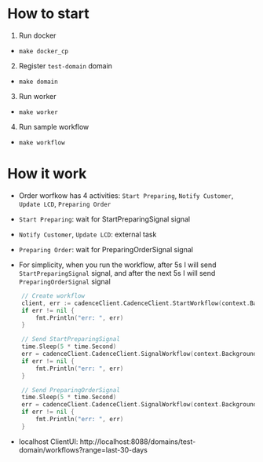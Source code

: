 # How to start

1. Run docker

- `make docker_cp`

2. Register `test-domain` domain

- `make domain`

3. Run worker

- `make worker`

4. Run sample workflow

- `make workflow`

# How it work

- Order worfkow has 4 activities: `Start Preparing`, `Notify Customer`, `Update LCD`, `Preparing Order`

- `Start Preparing`: wait for StartPreparingSignal signal
- `Notify Customer`, `Update LCD`: external task
- `Preparing Order`: wait for PreparingOrderSignal signal

- For simplicity, when you run the workflow, after 5s I will send `StartPreparingSignal` signal, and after the next 5s I will send `PreparingOrderSignal` signal

```go
	// Create workflow
	client, err := cadenceClient.CadenceClient.StartWorkflow(context.Background(), wo, order_workflow.OrderWorkFlow, orderID, customerID)
	if err != nil {
		fmt.Println("err: ", err)
	}

	// Send StartPreparingSignal
	time.Sleep(5 * time.Second)
	err = cadenceClient.CadenceClient.SignalWorkflow(context.Background(), orderID, "", order_activity.StartPreparingSignal, nil)
	if err != nil {
		fmt.Println("err: ", err)
	}

	// Send PreparingOrderSignal
	time.Sleep(5 * time.Second)
	err = cadenceClient.CadenceClient.SignalWorkflow(context.Background(), orderID, "", order_activity.PreparingOrderSignal, nil)
	if err != nil {
		fmt.Println("err: ", err)
	}
```

- localhost ClientUI: http://localhost:8088/domains/test-domain/workflows?range=last-30-days
